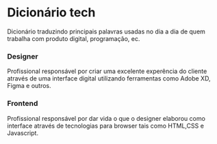 # Dicionário tech
Dicionário traduzindo principais palavras usadas no dia a dia de quem trabalha com produto digital, programação, ec.


### Designer
Profissional responsável por criar uma excelente experência do cliente através de uma interface digital utilizando ferramentas como Adobe XD, Figma e outros.

### Frontend
Profissional responsável por dar vida o que o designer elaborou como interface através de tecnologias para browser tais como HTML,CSS e Javascript.


